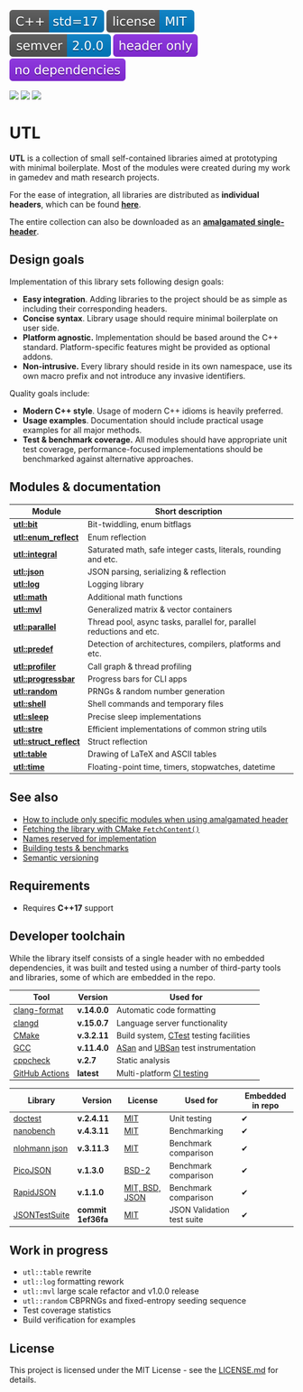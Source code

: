 [<img src ="docs/images/icon_cpp_std_17.svg">](https://en.cppreference.com/w/cpp/17.html)
[<img src ="docs/images/icon_license_mit.svg">](https://github.com/DmitriBogdanov/UTL/blob/master/LICENSE.md)
[<img src ="docs/images/icon_semver.svg">](./docs/guide_versioning.md)
[<img src ="docs/images/icon_header_only.svg">](https://en.wikipedia.org/wiki/Header-only)
[<img src ="docs/images/icon_no_dependencies.svg">](https://github.com/DmitriBogdanov/UTL/tree/master/include/UTL)

[<img src ="https://img.shields.io/github/actions/workflow/status/DmitriBogdanov/UTL/windows.yml?logo=github&label=Windows">](https://github.com/DmitriBogdanov/UTL/actions/workflows/windows.yml)
[<img src ="https://img.shields.io/github/actions/workflow/status/DmitriBogdanov/UTL/ubuntu.yml?logo=github&label=Ubuntu">](https://github.com/DmitriBogdanov/UTL/actions/workflows/ubuntu.yml)
[<img src ="https://img.shields.io/github/actions/workflow/status/DmitriBogdanov/UTL/macos.yml?logo=github&label=MacOS">](https://github.com/DmitriBogdanov/UTL/actions/workflows/macos.yml)

# UTL

**UTL** is a collection of small self-contained libraries aimed at prototyping with minimal boilerplate. Most of the modules were created during my work in gamedev and math research projects.

For the ease of integration, all libraries are distributed as **individual headers**, which can be found [**here**](https://github.com/DmitriBogdanov/UTL/blob/master/include/UTL).

The entire collection can also be downloaded as an [**amalgamated single-header**](./single_include/UTL.hpp).

## Design goals

Implementation of this library sets following design goals:

* **Easy integration**. Adding libraries to the project should be as simple as including their corresponding headers.
* **Concise syntax**. Library usage should require minimal boilerplate on user side.
* **Platform agnostic.** Implementation should be based around the C++ standard. Platform-specific features might be provided as optional addons.
* **Non-intrusive.** Every library should reside in its own namespace, use its own macro prefix and not introduce any invasive identifiers.

Quality goals include:

* **Modern C++ style**. Usage of modern C++ idioms is heavily preferred.
* **Usage examples**. Documentation should include  practical usage examples for all major methods.
* **Test & benchmark coverage.** All modules should have appropriate unit test coverage, performance-focused implementations should be benchmarked against alternative approaches.

## Modules & documentation

| Module                                                     | Short description                                            |
| ---------------------------------------------------------- | ------------------------------------------------------------ |
| [**utl::bit**](./docs/module_bit.md)                       | Bit-twiddling, enum bitflags                                 |
| [**utl::enum_reflect**](./docs/module_enum_reflect.md)     | Enum reflection                                              |
| [**utl::integral**](./docs/module_integral.md)             | Saturated math, safe integer casts, literals, rounding and etc. |
| [**utl::json**](./docs/module_json.md)                     | JSON parsing, serializing & reflection                       |
| [**utl::log**](./docs/module_log.md)                       | Logging library                                              |
| [**utl::math**](./docs/module_math.md)                     | Additional math functions                                    |
| [**utl::mvl**](./docs/module_mvl.md)                       | Generalized matrix & vector containers                       |
| [**utl::parallel**](./docs/module_parallel.md)             | Thread pool, async tasks, parallel for, parallel reductions and etc. |
| [**utl::predef**](./docs/module_predef.md)                 | Detection of architectures, compilers, platforms and etc.    |
| [**utl::profiler**](./docs/module_profiler.md)             | Call graph & thread profiling                                |
| [**utl::progressbar**](./docs/module_progressbar.md)       | Progress bars for CLI apps                                   |
| [**utl::random**](./docs/module_random.md)                 | PRNGs & random number generation                             |
| [**utl::shell**](./docs/module_shell.md)                   | Shell commands and temporary files                           |
| [**utl::sleep**](./docs/module_sleep.md)                   | Precise sleep implementations                                |
| [**utl::stre**](./docs/module_stre.md)                     | Efficient implementations of common string utils             |
| [**utl::struct_reflect**](./docs/module_struct_reflect.md) | Struct reflection                                            |
| [**utl::table**](./docs/module_table.md)                   | Drawing of LaTeX and ASCII tables                            |
| [**utl::time**](./docs/module_time.md)                     | Floating-point time, timers, stopwatches, datetime           |

## See also

* [How to include only specific modules when using amalgamated header](./docs/guide_selecting_modules.md)
* [Fetching the library with CMake `FetchContent()`](./docs/guide_fetching_library.md)
* [Names reserved for implementation](./docs/guide_reserved_names.md)
* [Building tests & benchmarks](./docs/guide_building_project.md)
* [Semantic versioning](./docs/guide_versioning.md)

## Requirements

* Requires **C++17** support

## Developer toolchain

While the library itself consists of a single header with no embedded dependencies, it was built and tested using a number of third-party tools and libraries, some of which are embedded in the repo.

| Tool                                                         | Version      | Used for                                                     |
| ------------------------------------------------------------ | ------------ | ------------------------------------------------------------ |
| [clang-format](https://clang.llvm.org/docs/ClangFormat.html) | **v.14.0.0** | Automatic code formatting                                    |
| [clangd](https://clangd.llvm.org)                            | **v.15.0.7** | Language server functionality                                |
| [CMake](https://cmake.org)                                   | **v.3.2.11** | Build system, [CTest](https://cmake.org/cmake/help/latest/manual/ctest.1.html) testing facilities |
| [GCC](https://gcc.gnu.org/onlinedocs/gcc/Instrumentation-Options.html) | **v.11.4.0** | [ASan](https://github.com/google/sanitizers/wiki/AddressSanitizer) and [UBSan](https://clang.llvm.org/docs/UndefinedBehaviorSanitizer.html) test instrumentation |
| [cppcheck](https://github.com/danmar/cppcheck)               | **v.2.7**    | Static analysis                                              |
| [GitHub Actions](https://docs.github.com/en/actions/about-github-actions/understanding-github-actions) | **latest**   | Multi-platform [CI testing](https://docs.github.com/en/actions/about-github-actions/about-continuous-integration-with-github-actions) |

| Library                                                | Version            | License                                                                        | Used for                   | Embedded in repo |
| ------------------------------------------------------ | ------------------ | ------------------------------------------------------------------------------ | -------------------------- | ---------------- |
| [doctest](https://github.com/doctest/doctest)          | **v.2.4.11**       | [MIT](https://github.com/doctest/doctest/blob/master/LICENSE.txt)              | Unit testing               | ✔                |
| [nanobench](https://github.com/martinus/nanobench)     | **v.4.3.11**       | [MIT](https://github.com/martinus/nanobench/blob/master/LICENSE)               | Benchmarking               | ✔                |
| [nlohmann json](https://github.com/nlohmann/json)      | **v.3.11.3**       | [MIT](https://github.com/nlohmann/json/blob/develop/LICENSE.MIT)               | Benchmark comparison       | ✔                |
| [PicoJSON](https://github.com/kazuho/picojson)         | **v.1.3.0**        | [BSD-2](https://github.com/kazuho/picojson/blob/master/LICENSE)                | Benchmark comparison       | ✔                |
| [RapidJSON](https://github.com/Tencent/rapidjson)      | **v.1.1.0**        | [MIT, BSD, JSON](https://github.com/Tencent/rapidjson/blob/master/license.txt) | Benchmark comparison       | ✔                |
| [JSONTestSuite](https://github.com/nst/JSONTestSuite/) | **commit 1ef36fa** | [MIT](https://github.com/nst/JSONTestSuite/blob/master/LICENSE)                | JSON Validation test suite | ✔                |

## Work in progress

* `utl::table` rewrite
* `utl::log` formatting rework
* `utl::mvl` large scale refactor and v1.0.0 release
* `utl::random` CBPRNGs and fixed-entropy seeding sequence
* Test coverage statistics
* Build verification for examples

## License

This project is licensed under the MIT License - see the [LICENSE.md](./LICENSE.md) for details.
